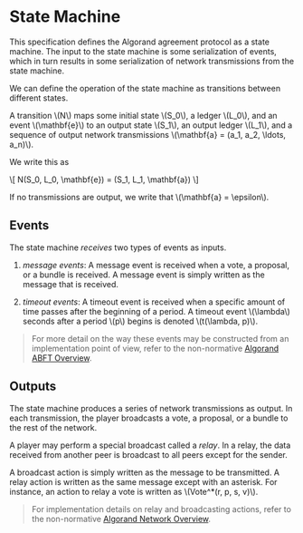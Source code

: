 # State Machine

This specification defines the Algorand agreement protocol as a state
machine. The input to the state machine is some serialization of
events, which in turn results in some serialization of network
transmissions from the state machine.

We can define the operation of the state machine as transitions
between different states.

A transition \\(N\\) maps some initial state
\\(S_0\\), a ledger \\(L_0\\), and an event \\(\mathbf{e}\\) to an output state
\\(S_1\\), an output ledger \\(L_1\\), and a sequence of output network transmissions
\\(\mathbf{a} = (a_1, a_2, \ldots, a_n)\\).

We write this as

\\[
N(S_0, L_0, \mathbf{e}) = (S_1, L_1, \mathbf{a})
\\]

If no transmissions are output, we write that \\(\mathbf{a} = \epsilon\\).

## Events

The state machine _receives_ two types of events as inputs.

1. _message events_: A message event is received when a vote, a
   proposal, or a bundle is received. A message event is simply
   written as the message that is received.

2. _timeout events_: A timeout event is received when a specific
   amount of time passes after the beginning of a period. A timeout
   event \\(\lambda\\) seconds after a period \\(p\\) begins is denoted
   \\(t(\lambda, p)\\).

> For more detail on the way these events may be constructed from an implementation
> point of view, refer to the non-normative [Algorand ABFT Overview](./abft-overview.md).

## Outputs

The state machine produces a series of network transmissions as
output. In each transmission, the player broadcasts a vote, a
proposal, or a bundle to the rest of the network.

A player may perform a special broadcast called a _relay_. In a
relay, the data received from another peer is broadcast to all peers
except for the sender.

A broadcast action is simply written as the message to be
transmitted. A relay action is written as the same message except
with an asterisk. For instance, an action to relay a vote is written
as \\(Vote^*(r, p, s, v)\\).

> For implementation details on relay and broadcasting actions, refer to the non-normative
> [Algorand Network Overview](.//network-overview.md).